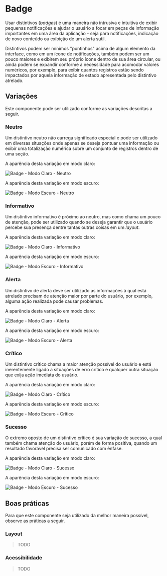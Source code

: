 # Badge

Usar distintivos (_badges_) é uma maneira não intrusiva e intuitiva de exibir pequenas notificações e ajudar o usuário a focar em peças de informação importantes em uma área da aplicação - seja para notificações, indicação de novo conteúdo ou exibição de um alerta sutil.

Distintivos podem ser mínimos "pontinhos" acima de algum elemento da interface, como em um ícone de notificações, também podem ser um pouco maiores e exibirem seu próprio ícone dentro de sua área circular, ou ainda podem se expandir conforme a necessidade para acomodar valores numéricos, por exemplo, para exibir quantos registros estão sendo impactados por aquela informação de estado apresentada pelo distintivo atrelado.

## Variações

Este componente pode ser utilizado conforme as variações descritas a seguir.

### Neutro

Um distintivo neutro não carrega significado especial e pode ser utilizado em diversas situações onde apenas se deseja pontuar uma informação ou exibir uma totalização numérica sobre um conjunto de registros dentro de uma seção.

A aparência desta variação em modo claro:

![Badge - Modo Claro - Neutro](~@source/assets/images/component-badge-light-neutral.png)

A aparência desta variação em modo escuro:

![Badge - Modo Escuro - Neutro](~@source/assets/images/component-badge-dark-neutral.png)

### Informativo

Um distintivo informativo é próximo ao neutro, mas como chama um pouco de atenção, pode ser utilizado quando se deseja garantir que o usuário percebe sua presença dentre tantas outras coisas em um _layout_.

A aparência desta variação em modo claro:

![Badge - Modo Claro - Informativo](~@source/assets/images/component-badge-light-information.png)

A aparência desta variação em modo escuro:

![Badge - Modo Escuro - Informativo](~@source/assets/images/component-badge-dark-information.png)

### Alerta

Um distintivo de alerta deve ser utilizado as informações à qual está atrelado precisam de atenção maior por parte do usuário, por exemplo, alguma ação realizada pode causar problemas.

A aparência desta variação em modo claro:

![Badge - Modo Claro - Alerta](~@source/assets/images/component-badge-light-warning.png)

A aparência desta variação em modo escuro:

![Badge - Modo Escuro - Alerta](~@source/assets/images/component-badge-dark-warning.png)

### Crítico

Um distintivo crítico chama a maior atenção possível do usuário e está inerentemente ligado a situações de erro crítico e qualquer outra situação que exija ação imediata do usuário.

A aparência desta variação em modo claro:

![Badge - Modo Claro - Crítico](~@source/assets/images/component-badge-light-critical.png)

A aparência desta variação em modo escuro:

![Badge - Modo Escuro - Crítico](~@source/assets/images/component-badge-dark-critical.png)

### Sucesso

O extremo oposto de um distintivo crítico é sua variação de sucesso, a qual também chama atenção do usuário, porém de forma positiva, quando um resultado favorável precisa ser comunicado com ênfase.

A aparência desta variação em modo claro:

![Badge - Modo Claro - Sucesso](~@source/assets/images/component-badge-light-success.png)

A aparência desta variação em modo escuro:

![Badge - Modo Escuro - Sucesso](~@source/assets/images/component-badge-dark-success.png)

## Boas práticas

Para que este componente seja utilizado da melhor maneira possível, observe as práticas a seguir.

### Layout

> TODO

### Acessibilidade

> TODO
